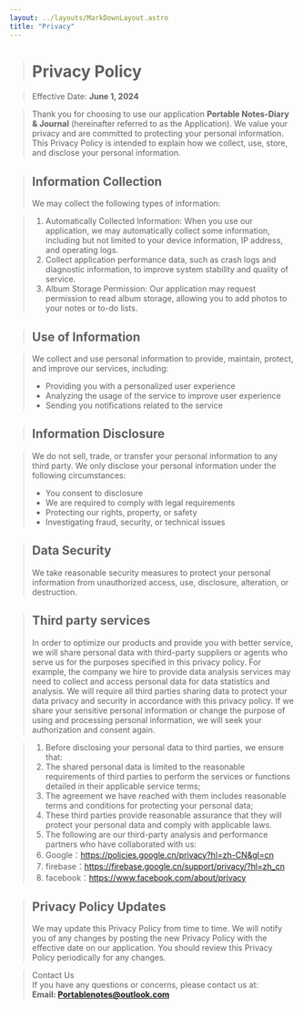 ```yaml
---
layout: ../layouts/MarkDownLayout.astro
title: "Privacy"
---
```


># Privacy Policy

>Effective Date: **June 1, 2024**

>Thank you for choosing to use our application **Portable Notes-Diary & Journal** (hereinafter referred to as the Application). We value your privacy and are committed to protecting your personal information. This Privacy Policy is intended to explain how we collect, use, store, and disclose your personal information.

>## Information Collection
>We may collect the following types of information:

>1. Automatically Collected Information: When you use our application, we may automatically collect some information, including but not limited to your device information, IP address, and operating logs.
>2. Collect application performance data, such as crash logs and diagnostic information, to improve system stability and quality of service.
>3. Album Storage Permission: Our application may request permission to read album storage, allowing you to add photos to your notes or to-do lists.

>## Use of Information

>We collect and use personal information to provide, maintain, protect, and improve our services, including:
>- Providing you with a personalized user experience
>- Analyzing the usage of the service to improve user experience
>- Sending you notifications related to the service

>## Information Disclosure

>We do not sell, trade, or transfer your personal information to any third party. We only disclose your personal information under the following circumstances:
>- You consent to disclosure
>- We are required to comply with legal requirements
>- Protecting our rights, property, or safety
>- Investigating fraud, security, or technical issues

>## Data Security 
>We take reasonable security measures to protect your personal information from unauthorized access, use, disclosure, alteration, or destruction.

>## Third party services
>In order to optimize our products and provide you with better service, we will share personal data with third-party suppliers or agents who serve us for the purposes specified in this privacy policy. For example, the company we hire to provide data analysis services may need to collect and access personal data for data statistics and analysis. We will require all third parties sharing data to protect your data privacy and security in accordance with this privacy policy. If we share your sensitive personal information or change the purpose of using and processing personal information, we will seek your authorization and consent again.

> 1. Before disclosing your personal data to third parties, we ensure that:
>2. The shared personal data is limited to the reasonable requirements of third parties to perform the services or functions detailed in their applicable service terms;
>3. The agreement we have reached with them includes reasonable terms and conditions for protecting your personal data;
>4. These third parties provide reasonable assurance that they will protect your personal data and comply with applicable laws.
>5. The following are our third-party analysis and performance partners who have collaborated with us:
>6. Google：https://policies.google.cn/privacy?hl=zh-CN&gl=cn
>7. firebase：https://firebase.google.cn/support/privacy/?hl=zh_cn
>8. facebook：https://www.facebook.com/about/privacy

>## Privacy Policy Updates
>We may update this Privacy Policy from time to time. We will notify you of any changes by posting the new Privacy Policy with the effective date on our application. You should review this Privacy Policy periodically for any changes.

> Contact Us  
> If you have any questions or concerns, please contact us at:  
> **Email: Portablenotes@outlook.com**